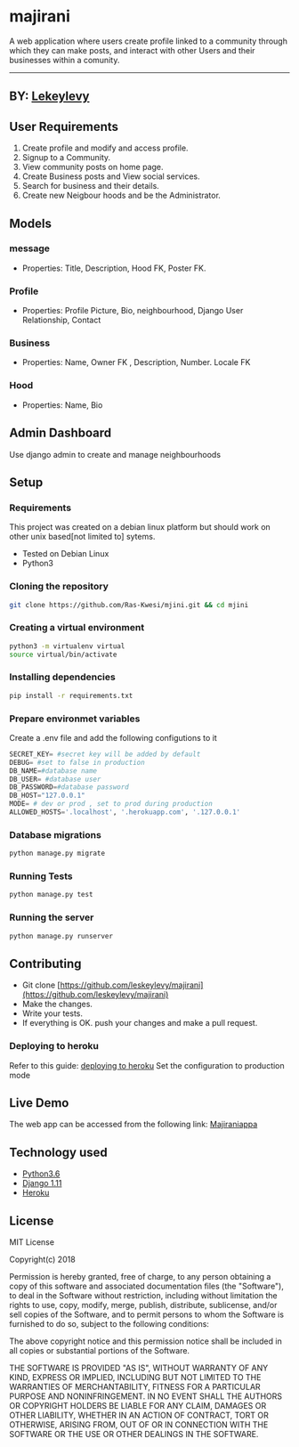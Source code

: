 # majirani
A web application where users create profile linked to a community through which they can make posts, and interact with other Users and their businesses within a comunity.

------------------------------------------------------------------------
## BY: [Lekeylevy](https://github.com/leskeylevy)

## User Requirements

1. Create profile and modify and access profile.
2. Signup to a Community.
3. View community posts on home page.
4. Create Business posts and View social services.
5. Search for business and their details.
6. Create new Neigbour hoods and be the Administrator.



## Models
### message 
* Properties: Title, Description, Hood FK, Poster FK.

### Profile 
* Properties: Profile Picture, Bio, neighbourhood, Django User Relationship, Contact

### Business
* Properties: Name, Owner FK , Description, Number. Locale FK

### Hood
* Properties: Name, Bio


## Admin Dashboard
Use django admin to create and manage neighbourhoods

## Setup

### Requirements
This project was created on a debian linux platform but should work on other unix based[not limited to] sytems.
* Tested on Debian Linux
* Python3

### Cloning the repository
```bash
git clone https://github.com/Ras-Kwesi/mjini.git && cd mjini
```

### Creating a virtual environment

```bash
python3 -m virtualenv virtual
source virtual/bin/activate
```
### Installing dependencies
```bash
pip install -r requirements.txt
```

### Prepare environmet variables
Create a .env file and add the following configutions to it
```python
SECRET_KEY= #secret key will be added by default
DEBUG= #set to false in production
DB_NAME=#database name
DB_USER= #database user
DB_PASSWORD=#database password
DB_HOST="127.0.0.1"
MODE= # dev or prod , set to prod during production
ALLOWED_HOSTS='.localhost', '.herokuapp.com', '.127.0.0.1'
```

### Database migrations

```bash
python manage.py migrate
```

### Running Tests
```bash
python manage.py test
```

### Running the server 
```bash
python manage.py runserver
```
## Contributing

- Git clone [https://github.com/leskeylevy/majirani](https://github.com/leskeylevy/majirani) 
- Make the changes.
- Write your tests.
- If everything is OK. push your changes and make a pull request.

### Deploying to heroku
Refer to this guide: [deploying to heroku](https://github.com/Benard18/Deployment_to_heroku_django)
Set the configuration to production mode

## Live Demo

The web app can be accessed from the following link: 
[Majiraniappa](https://majiraniappa.herokuapp.com/)


## Technology used

* [Python3.6](https://www.python.org/)
* [Django 1.11](https://docs.djangoproject.com/en/1.11/)
* [Heroku](https://heroku.com)


## License
MIT License

Copyright(c) 2018

Permission is hereby granted, free of charge, to any person obtaining a copy of this software and associated documentation files (the "Software"), to deal in the Software without restriction, including without limitation the rights to use, copy, modify, merge, publish, distribute, sublicense, and/or sell copies of the Software, and to permit persons to whom the Software is furnished to do so, subject to the following conditions:

The above copyright notice and this permission notice shall be included in all copies or substantial portions of the Software.

THE SOFTWARE IS PROVIDED "AS IS", WITHOUT WARRANTY OF ANY KIND, EXPRESS OR IMPLIED, INCLUDING BUT NOT LIMITED TO THE WARRANTIES OF MERCHANTABILITY, FITNESS FOR A PARTICULAR PURPOSE AND NONINFRINGEMENT. IN NO EVENT SHALL THE AUTHORS OR COPYRIGHT HOLDERS BE LIABLE FOR ANY CLAIM, DAMAGES OR OTHER LIABILITY, WHETHER IN AN ACTION OF CONTRACT, TORT OR OTHERWISE, ARISING FROM, OUT OF OR IN CONNECTION WITH THE SOFTWARE OR THE USE OR OTHER DEALINGS IN THE SOFTWARE.